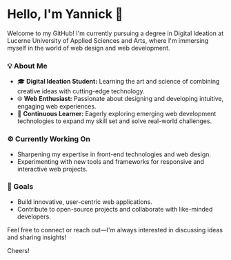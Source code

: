 # Hello, I'm Yannick 👋

Welcome to my GitHub! I'm currently pursuing a degree in Digital Ideation at Lucerne University of Applied Sciences and Arts, where I'm immersing myself in the world of web design and web development.

### 💡 About Me
- 🎓 **Digital Ideation Student:** Learning the art and science of combining creative ideas with cutting-edge technology.
- 🌐 **Web Enthusiast:** Passionate about designing and developing intuitive, engaging web experiences.
- 🚀 **Continuous Learner:** Eagerly exploring emerging web development technologies to expand my skill set and solve real-world challenges.

### ⚙️ Currently Working On
- Sharpening my expertise in front-end technologies and web design.
- Experimenting with new tools and frameworks for responsive and interactive web projects.

### 🌟 Goals
- Build innovative, user-centric web applications.
- Contribute to open-source projects and collaborate with like-minded developers.

Feel free to connect or reach out—I'm always interested in discussing ideas and sharing insights! 

Cheers!
